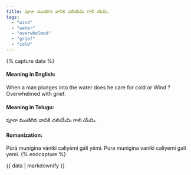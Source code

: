 ```yaml
---
title: పూరా ముణిగిన వానికి చలియేమి గాలి యేమి.
tags:
  - "wind"
  - "water"
  - "overwhelmed"
  - "grief"
  - "cold"
---
```


{% capture data %}
#### Meaning in English:
When a man plunges into the water does he care for cold or Wind ?
Overwhelmed with grief.

#### Meaning in Telugu:
పూరా ముణిగిన వానికి చలియేమి గాలి యేమి.

#### Romanization:
Pūrā muṇigina vāniki caliyēmi gāli yēmi.
Pura munigina vaniki caliyemi gali yemi.
{% endcapture %}

{{ data | markdownify }}

